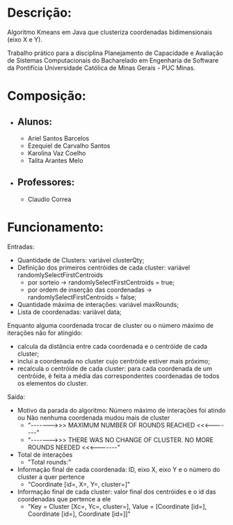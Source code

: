 
# Descrição:

Algoritmo Kmeans em Java que clusteriza coordenadas bidimensionais (eixo X e Y). 

Trabalho prático para a disciplina Planejamento de Capacidade e Avaliação de Sistemas Computacionais do Bacharelado em Engenharia de Software da Pontifícia Universidade Católica de Minas Gerais - PUC Minas.

# Composição:

- ## Alunos:
  - Ariel Santos Barcelos
  - Ezequiel de Carvalho Santos
  - Karolina Vaz Coelho
  - Talita Arantes Melo

- ## Professores:
  - Claudio Correa

# Funcionamento:

Entradas: 
- Quantidade de Clusters: variável clusterQty;
- Definição dos primeiros centróides de cada cluster: variável randomlySelectFirstCentroids
  - por sorteio -> randomlySelectFirstCentroids = true;
  - por ordem de inserção das coordenadas -> randomlySelectFirstCentroids = false;
- Quantidade máxima de interações: variável maxRounds;
- Lista de coordenadas: variável data;

Enquanto alguma coordenada trocar de cluster ou o número máximo de iterações não for atingido:
- calcula da distância entre cada coordenada e o centróide de cada cluster; 
- inclui a coordenada no cluster cujo centróide estiver mais próximo;
- recalcula o centróide de cada cluster: para cada coordenada de um centróide, é feita a média das correspondentes coordenadas de todos os elementos do cluster.

Saída:
- Motivo da parada do algoritmo: Número máximo de interações foi atindo ou Não nenhuma coordenada mudou mais de cluster
  - "------->>> MAXIMUM NUMBER OF ROUNDS REACHED <<<-------"
  - "------->>> THERE WAS NO CHANGE OF CLUSTER. NO MORE ROUNDS NEEDED <<<-------"
- Total de interações
  - "Total rounds:"
- Informação final de cada coordenada: ID, eixo X, eixo Y e o número do cluster a quer pertence
  - "Coordinate [id=, X=, Y=, cluster=]"
- Informação final de cada cluster: valor final dos centróides e o id das coordenadas que pertence a ele
  - "Key = Cluster [Xc=, Yc=, cluster=], Value = [Coordinate [id=], Coordinate [id=], Coordinate [id=]]"



